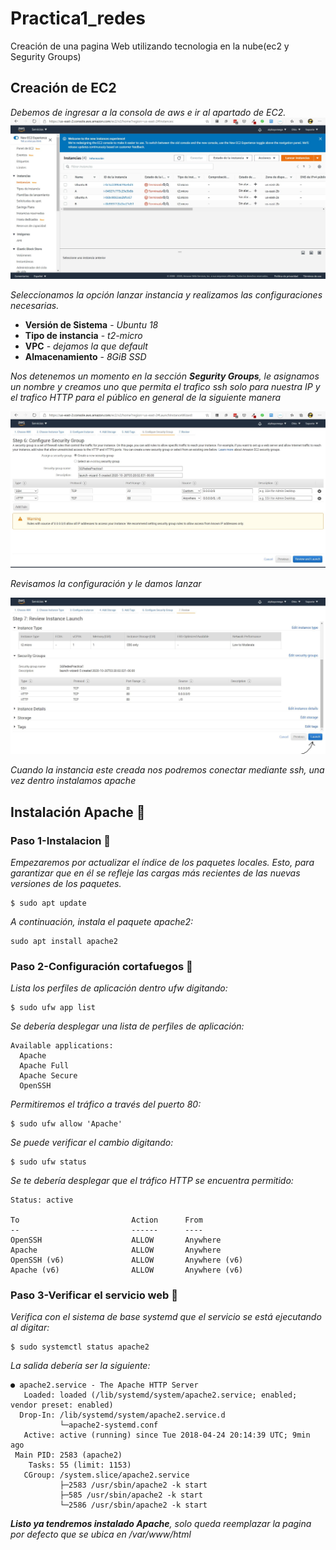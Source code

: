 # Practica1_redes
 Creación de una pagina Web  utilizando tecnologia en la nube(ec2 y Segurity Groups)



 ## Creación de EC2

_Debemos de ingresar a la consola de aws e ir al apartado de EC2._
<img src="img/ec2.JPG" width="600" />

_Seleccionamos la opción lanzar instancia y realizamos las configuraciones necesarias._


* **Versión de Sistema** - *Ubuntu 18*
* **Tipo de instancia** - *t2-micro* 
* **VPC** - *dejamos la que default* 
* **Almacenamiento** - *8GiB SSD*


_Nos detenemos un momento en la sección **Segurity Groups**, le asignamos un nombre y creamos uno que permita el trafico ssh solo para nuestra IP y el trafico HTTP para el público en general de la siguiente manera_

<img src="img/sg.JPG" width="600" />

_Revisamos la configuración y le damos lanzar_

<img src="img/lanzar.JPG" width="600" />

_Cuando la instancia este creada nos podremos conectar mediante ssh, una vez dentro instalamos apache_

## Instalación Apache 🔧

### Paso 1-Instalacion 🔧
_Empezaremos por actualizar el índice de los paquetes locales. Esto, para garantizar que en él se refleje las cargas más recientes de las nuevas versiones de los paquetes._

```
$ sudo apt update
```

_A continuación, instala el paquete apache2:_

```
sudo apt install apache2
```
### Paso 2-Configuración cortafuegos 🔧
_Lista los perfiles de aplicación dentro ufw digitando:_

```
$ sudo ufw app list
```

_Se debería desplegar una lista de perfiles de aplicación:_

```
Available applications:
  Apache
  Apache Full
  Apache Secure
  OpenSSH
```

_Permitiremos el tráfico a través del puerto 80:_
```
$ sudo ufw allow 'Apache'
```
_Se puede verificar el cambio digitando:_
```
$ sudo ufw status
```

_Se te debería desplegar que el tráfico HTTP se encuentra permitido:_
```
Status: active

To                         Action      From
--                         ------      ----
OpenSSH                    ALLOW       Anywhere                  
Apache                     ALLOW       Anywhere                  
OpenSSH (v6)               ALLOW       Anywhere (v6)             
Apache (v6)                ALLOW       Anywhere (v6)
```

### Paso 3-Verificar el servicio web 🔧
_Verifica con el sistema de base systemd que el servicio se está ejecutando al digitar:_

```
$ sudo systemctl status apache2
```

_La salida debería ser la siguiente:_

```
● apache2.service - The Apache HTTP Server
   Loaded: loaded (/lib/systemd/system/apache2.service; enabled; vendor preset: enabled)
  Drop-In: /lib/systemd/system/apache2.service.d
           └─apache2-systemd.conf
   Active: active (running) since Tue 2018-04-24 20:14:39 UTC; 9min ago
 Main PID: 2583 (apache2)
    Tasks: 55 (limit: 1153)
   CGroup: /system.slice/apache2.service
           ├─2583 /usr/sbin/apache2 -k start
           ├─585 /usr/sbin/apache2 -k start
           └─2586 /usr/sbin/apache2 -k start
```
_**Listo ya tendremos instalado Apache**, solo queda reemplazar la pagina por defecto que se ubica en /var/www/html_